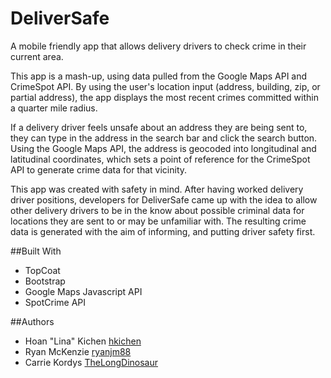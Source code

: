 # DeliverSafe
A mobile friendly app that allows delivery drivers to check crime in their current area.

This app is a mash-up, using data pulled from the Google Maps API and CrimeSpot API. By using the user's location input (address, building, zip, or partial address), the app displays the most recent crimes committed within a quarter mile radius.

If a delivery driver feels unsafe about an address they are being sent to, they can type in the address in the search bar and click the search button. Using the Google Maps API, the address is geocoded into longitudinal and latitudinal coordinates, which sets a point of reference for the CrimeSpot API to generate crime data for that vicinity.

This app was created with safety in mind. After having worked delivery driver positions, developers for DeliverSafe came up with the idea to allow other delivery drivers to be in the know about possible criminal data for locations they are sent to or may be unfamiliar with. The resulting crime data is generated with the aim of informing, and putting driver safety first.

##Built With
- TopCoat
- Bootstrap
- Google Maps Javascript API
- SpotCrime API

##Authors
- Hoan "Lina" Kichen [hkichen](https://github.com/hkichen)
- Ryan McKenzie [ryanjm88 ](https://github.com/ryanjm88 )
- Carrie Kordys [TheLongDinosaur](https://github.com/TheLongDinosaur)